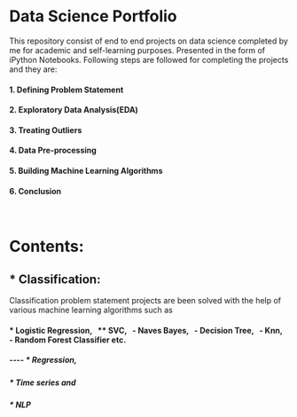 # Data Science Portfolio
This repository consist of end to end projects on data science completed by me for academic and self-learning purposes. Presented in the form of iPython Notebooks. Following steps are followed for completing the projects and they are:
#### 1. Defining Problem Statement
#### 2. Exploratory Data Analysis(EDA) 
#### 3. Treating Outliers
#### 4. Data Pre-processing
#### 5. Building Machine Learning Algorithms 
#### 6. Conclusion
&nbsp;
&nbsp;
# Contents:
## * Classification:
Classification problem statement projects are been solved with the help of various machine learning algorithms such as
#### * Logistic Regression, &nbsp; ** SVC, &nbsp; - Naves Bayes, &nbsp; - Decision Tree, &nbsp; - Knn, &nbsp; - Random Forest Classifier etc.
##### ---- * Regression,
##### * Time series and 
##### * NLP
